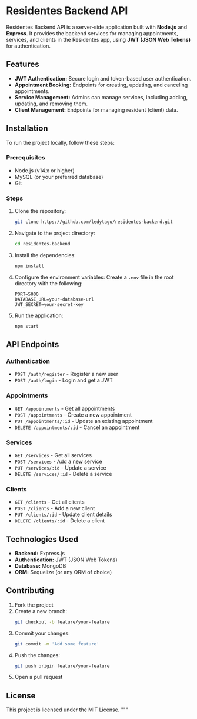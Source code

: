 # Residentes Backend API

Residentes Backend API is a server-side application built with **Node.js** and **Express**. It provides the backend services for managing appointments, services, and clients in the Residentes app, using **JWT (JSON Web Tokens)** for authentication.

## Features

- **JWT Authentication:** Secure login and token-based user authentication.
- **Appointment Booking:** Endpoints for creating, updating, and canceling appointments.
- **Service Management:** Admins can manage services, including adding, updating, and removing them.
- **Client Management:** Endpoints for managing resident (client) data.

## Installation

To run the project locally, follow these steps:

### Prerequisites

- Node.js (v14.x or higher)
- MySQL (or your preferred database)
- Git

### Steps

1. Clone the repository:
    ```bash
    git clone https://github.com/ledytagu/residentes-backend.git
    ```
2. Navigate to the project directory:
    ```bash
    cd residentes-backend
    ```
3. Install the dependencies:
    ```bash
    npm install
    ```
4. Configure the environment variables:
    Create a `.env` file in the root directory with the following:
    ```
    PORT=5000
    DATABASE_URL=your-database-url
    JWT_SECRET=your-secret-key
    ```

5. Run the application:
    ```bash
    npm start
    ```

## API Endpoints

### Authentication

- `POST /auth/register` - Register a new user
- `POST /auth/login` - Login and get a JWT

### Appointments

- `GET /appointments` - Get all appointments
- `POST /appointments` - Create a new appointment
- `PUT /appointments/:id` - Update an existing appointment
- `DELETE /appointments/:id` - Cancel an appointment

### Services

- `GET /services` - Get all services
- `POST /services` - Add a new service
- `PUT /services/:id` - Update a service
- `DELETE /services/:id` - Delete a service

### Clients

- `GET /clients` - Get all clients
- `POST /clients` - Add a new client
- `PUT /clients/:id` - Update client details
- `DELETE /clients/:id` - Delete a client

## Technologies Used

- **Backend:** Express.js
- **Authentication:** JWT (JSON Web Tokens)
- **Database:** MongoDB
- **ORM:** Sequelize (or any ORM of choice)

## Contributing

1. Fork the project
2. Create a new branch:
    ```bash
    git checkout -b feature/your-feature
    ```
3. Commit your changes:
    ```bash
    git commit -m 'Add some feature'
    ```
4. Push the changes:
    ```bash
    git push origin feature/your-feature
    ```
5. Open a pull request

## License

This project is licensed under the MIT License.
"""
